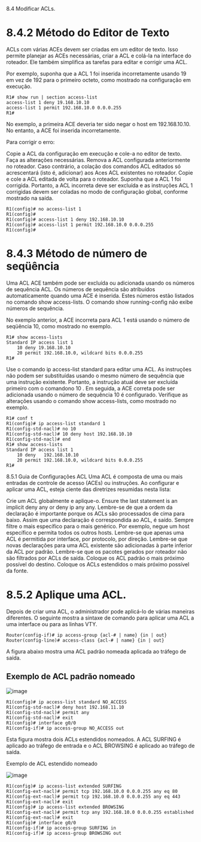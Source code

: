 8.4 Modificar ACLs.


# 8.4.2 Método do Editor de Texto
ACLs com várias ACEs devem ser criadas em um editor de texto. Isso permite planejar as ACEs necessárias, criar a ACL e colá-la na interface do roteador. Ele também simplifica as tarefas para editar e corrigir uma ACL.

Por exemplo, suponha que a ACL 1 foi inserida incorretamente usando 19 em vez de 192 para o primeiro octeto, como mostrado na configuração em execução.


~~~~
R1# show run | section access-list
access-list 1 deny 19.168.10.10
access-list 1 permit 192.168.10.0 0.0.0.255
R1#
~~~~
No exemplo, a primeira ACE deveria ter sido negar o host em 192.168.10.10. No entanto, a ACE foi inserida incorretamente.

Para corrigir o erro:

Copie a ACL da configuração em execução e cole-a no editor de texto.
Faça as alterações necessárias.
Remova a ACL configurada anteriormente no roteador. Caso contrário, a colação dos comandos ACL editados só acrescentará (isto é, adicionar) aos Aces ACL existentes no roteador.
Copie e cole a ACL editada de volta para o roteador.
Suponha que a ACL 1 foi corrigida. Portanto, a ACL incorreta deve ser excluída e as instruções ACL 1 corrigidas devem ser coladas no modo de configuração global, conforme mostrado na saída.
~~~~
R1(config)# no access-list 1
R1(config)#
R1(config)# access-list 1 deny 192.168.10.10
R1(config)# access-list 1 permit 192.168.10.0 0.0.0.255
R1(config)#
~~~~


# 8.4.3 Método de número de seqüência
Uma ACL ACE também pode ser excluída ou adicionada usando os números de sequência ACL. Os números de sequência são atribuídos automaticamente quando uma ACE é inserida. Estes números estão listados no comando show access-lists. O comando show running-config não exibe números de sequência.

No exemplo anterior, a ACE incorreta para ACL 1 está usando o número de seqüência 10, como mostrado no exemplo.
~~~~
R1# show access-lists
Standard IP access list 1
    10 deny 19.168.10.10
    20 permit 192.168.10.0, wildcard bits 0.0.0.255
R1#
~~~~
Use o comando ip access-list standard para editar uma ACL. As instruções não podem ser substituídas usando o mesmo número de sequência que uma instrução existente. Portanto, a instrução atual deve ser excluída primeiro com o comandono 10 . Em seguida, a ACE correta pode ser adicionada usando o número de sequência 10 é configurado. Verifique as alterações usando o comando show access-lists, como mostrado no exemplo.
~~~~
R1# conf t
R1(config)# ip access-list standard 1
R1(config-std-nacl)# no 10
R1(config-std-nacl)# 10 deny host 192.168.10.10
R1(config-std-nacl)# end
R1# show access-lists
Standard IP access list 1
    10 deny   192.168.10.10
    20 permit 192.168.10.0, wildcard bits 0.0.0.255
R1#
~~~~


8.5.1 Guia de Configurações ACL
Uma ACL é composta de uma ou mais entradas de controle de acesso (ACEs) ou instruções. Ao configurar e aplicar uma ACL, esteja ciente das diretrizes resumidas nesta lista:

Crie um ACL globalmente e aplique-o.
Ensure the last statement is an implicit deny any or deny ip any any.
Lembre-se de que a ordem da declaração é importante porque os ACLs são processados de cima para baixo.
Assim que uma declaração é correspondida ao ACL, é saído.
Sempre filtre o mais específico para o mais genérico. Por exemplo, negue um host específico e permita todos os outros hosts.
Lembre-se que apenas uma ACL é permitida por interface, por protocolo, por direção.
Lembre-se que novas declarações para uma ACL existente são adicionadas à parte inferior da ACL por padrão.
Lembre-se que os pacotes gerados por roteador não são filtrados por ACLs de saída.
Coloque os ACL padrão o mais próximo possível do destino.
Coloque os ACLs estendidos o mais próximo possível da fonte.


# 8.5.2 Aplique uma ACL.
Depois de criar uma ACL, o administrador pode aplicá-lo de várias maneiras diferentes. O seguinte mostra a sintaxe de comando para aplicar uma ACL a uma interface ou para as linhas VTY.
~~~~
Router(config-if)# ip access-group {acl-# | name} {in | out}
Router(config-line)# access-class {acl-# | name} {in | out}
~~~~
A figura abaixo mostra uma ACL padrão nomeada aplicada ao tráfego de saída.
## Exemplo de ACL padrão nomeado
![image](https://github.com/user-attachments/assets/a8fec86a-288a-44fd-93a4-93a063a11a00)

~~~~
R1(config)# ip access-list standard NO_ACCESS
R1(config-std-nacl)# deny host 192.168.11.10
R1(config-std-nacl)# permit any
R1(config-std-nacl)# exit
R1(config)# interface g0/0
R1(config-if)# ip access-group NO_ACCESS out
~~~~
Esta figura mostra dois ACLs estendidos nomeados. A ACL SURFING é aplicado ao tráfego de entrada e o ACL BROWSING é aplicado ao tráfego de saída.


Exemplo de ACL estendido nomeado

![image](https://github.com/user-attachments/assets/41af35ad-6659-4a46-83b5-312c153d34d8)
~~~~
R1(config)# ip access-list extended SURFING
R1(config-ext-nacl)# permit tcp 192.168.10.0 0.0.0.255 any eq 80
R1(config-ext-nacl)# permit tcp 192.168.10.0 0.0.0.255 any eq 443
R1(config-ext-nacl)# exit
R1(config)# ip access-list extended BROWSING
R1(config-ext-nacl)# permit tcp any 192.168.10.0 0.0.0.255 established
R1(config-ext-nacl)# exit
R1(config)# interface g0/0
R1(config-if)# ip access-group SURFING in
R1(config-if)# ip access-group BROWSING out
~~~~











